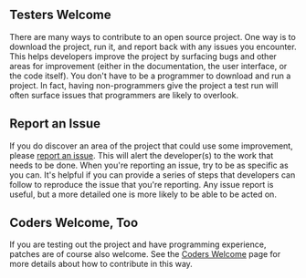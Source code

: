 ## Testers Welcome

There are many ways to contribute to an open source project.  One way is to download the project, run it, and report back with any issues you encounter.  This helps developers improve the project by surfacing bugs and other areas for improvement (either in the documentation, the user interface, or the code itself).  You don't have to be a programmer to download and run a project.  In fact, having non-programmers give the project a test run will often surface issues that programmers are likely to overlook.

## Report an Issue

If you do discover an area of the project that could use some improvement, please <a href="https://github.com/ksclarke/freelib-utils/issues" title="Issues" target="_blank">report an issue</a>.  This will alert the developer(s) to the work that needs to be done.  When you're reporting an issue, try to be as specific as you can.  It's helpful if you can provide a series of steps that developers can follow to reproduce the issue that you're reporting.  Any issue report is useful, but a more detailed one is more likely to be able to be acted on.

## Coders Welcome, Too

If you are testing out the project and have programming experience, patches are of course also welcome.  See the [Coders Welcome](coders-welcome.html "Coder's Welcome") page for more details about how to contribute in this way.
